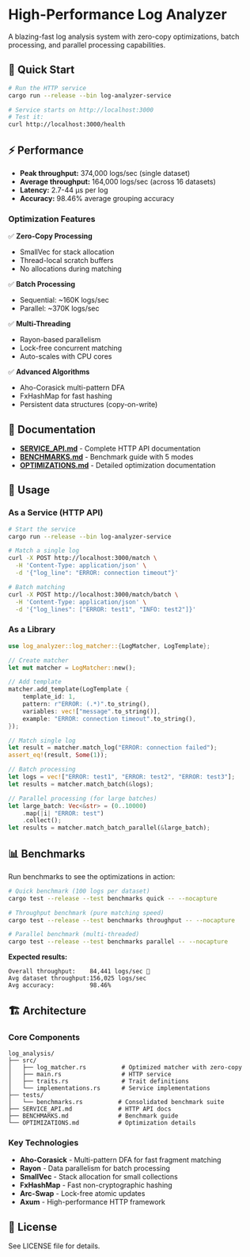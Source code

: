 # High-Performance Log Analyzer

A blazing-fast log analysis system with zero-copy optimizations, batch processing, and parallel processing capabilities.

## 🚀 Quick Start

```bash
# Run the HTTP service
cargo run --release --bin log-analyzer-service

# Service starts on http://localhost:3000
# Test it:
curl http://localhost:3000/health
```

## ⚡ Performance

- **Peak throughput:** 374,000 logs/sec (single dataset)
- **Average throughput:** 164,000 logs/sec (across 16 datasets)
- **Latency:** 2.7-44 μs per log
- **Accuracy:** 98.46% average grouping accuracy

### Optimization Features

✅ **Zero-Copy Processing**
- SmallVec for stack allocation
- Thread-local scratch buffers
- No allocations during matching

✅ **Batch Processing**
- Sequential: ~160K logs/sec
- Parallel: ~370K logs/sec

✅ **Multi-Threading**
- Rayon-based parallelism
- Lock-free concurrent matching
- Auto-scales with CPU cores

✅ **Advanced Algorithms**
- Aho-Corasick multi-pattern DFA
- FxHashMap for fast hashing
- Persistent data structures (copy-on-write)

## 📖 Documentation

- **[SERVICE_API.md](SERVICE_API.md)** - Complete HTTP API documentation
- **[BENCHMARKS.md](BENCHMARKS.md)** - Benchmark guide with 5 modes
- **[OPTIMIZATIONS.md](OPTIMIZATIONS.md)** - Detailed optimization documentation

## 🔧 Usage

### As a Service (HTTP API)

```bash
# Start the service
cargo run --release --bin log-analyzer-service

# Match a single log
curl -X POST http://localhost:3000/match \
  -H 'Content-Type: application/json' \
  -d '{"log_line": "ERROR: connection timeout"}'

# Batch matching
curl -X POST http://localhost:3000/match/batch \
  -H 'Content-Type: application/json' \
  -d '{"log_lines": ["ERROR: test1", "INFO: test2"]}'
```

### As a Library

```rust
use log_analyzer::log_matcher::{LogMatcher, LogTemplate};

// Create matcher
let mut matcher = LogMatcher::new();

// Add template
matcher.add_template(LogTemplate {
    template_id: 1,
    pattern: r"ERROR: (.*)".to_string(),
    variables: vec!["message".to_string()],
    example: "ERROR: connection timeout".to_string(),
});

// Match single log
let result = matcher.match_log("ERROR: connection failed");
assert_eq!(result, Some(1));

// Batch processing
let logs = vec!["ERROR: test1", "ERROR: test2", "ERROR: test3"];
let results = matcher.match_batch(&logs);

// Parallel processing (for large batches)
let large_batch: Vec<&str> = (0..10000)
    .map(|i| "ERROR: test")
    .collect();
let results = matcher.match_batch_parallel(&large_batch);
```

## 📊 Benchmarks

Run benchmarks to see the optimizations in action:

```bash
# Quick benchmark (100 logs per dataset)
cargo test --release --test benchmarks quick -- --nocapture

# Throughput benchmark (pure matching speed)
cargo test --release --test benchmarks throughput -- --nocapture

# Parallel benchmark (multi-threaded)
cargo test --release --test benchmarks parallel -- --nocapture
```

**Expected results:**
```
Overall throughput:    84,441 logs/sec 🚀
Avg dataset throughput:156,025 logs/sec
Avg accuracy:          98.46%
```

## 🏗️ Architecture

### Core Components

```
log_analysis/
├── src/
│   ├── log_matcher.rs          # Optimized matcher with zero-copy
│   ├── main.rs                 # HTTP service
│   ├── traits.rs               # Trait definitions
│   └── implementations.rs      # Service implementations
├── tests/
│   └── benchmarks.rs          # Consolidated benchmark suite
├── SERVICE_API.md             # HTTP API docs
├── BENCHMARKS.md              # Benchmark guide
└── OPTIMIZATIONS.md           # Optimization details
```

### Key Technologies

- **Aho-Corasick** - Multi-pattern DFA for fast fragment matching
- **Rayon** - Data parallelism for batch processing
- **SmallVec** - Stack allocation for small collections
- **FxHashMap** - Fast non-cryptographic hashing
- **Arc-Swap** - Lock-free atomic updates
- **Axum** - High-performance HTTP framework

## 📝 License

See LICENSE file for details.
